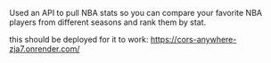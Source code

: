 Used an API to pull NBA stats so you can compare your favorite NBA players from different seasons and rank them by stat. 

this should be deployed for it to work: https://cors-anywhere-zja7.onrender.com/